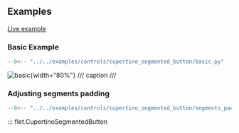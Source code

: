 ## Examples

[Live example](https://flet-controls-gallery.fly.dev/buttons/cupertinosegmentedbutton)

### Basic Example

```python
--8<-- "../../examples/controls/cupertino_segmented_button/basic.py"
```

![basic](../../examples/controls/cupertino_segmented_button/media/basic.gif){width="80%"}
/// caption
///

### Adjusting segments padding

```python
--8<-- "../../examples/controls/cupertino_segmented_button/segments_padding.py"
```

::: flet.CupertinoSegmentedButton
